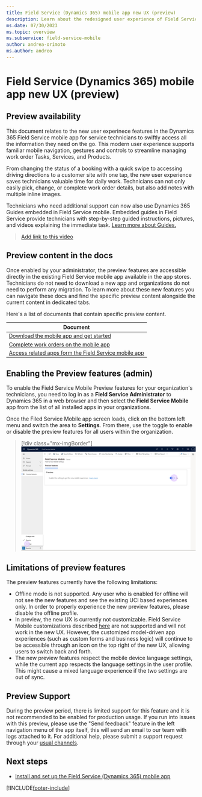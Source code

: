```yaml
---
title: Field Service (Dynamics 365) mobile app new UX (preview)
description: Learn about the redesigned user experience of Field Service (Dynamics 365) mobile app for managing bookings and work orders.
ms.date: 07/30/2023
ms.topic: overview
ms.subservice: field-service-mobile
author: andrea-orimoto
ms.author: andreo
---
```


# Field Service (Dynamics 365) mobile app new UX (preview)

## Preview availability

This document relates to the new user experinece features in the Dynamics 365 Field Service mobile app for service technicians to swiftly access all the information they need on the go. This modern user experience supports familiar mobile navigation, gestures and controls to streamline managing work order Tasks, Services, and Products. 

From changing the status of a booking with a quick swipe to accessing driving directions to a customer site with one tap, the new user experience saves technicians valuable time for daily work. Technicians can not only easily pick, change, or complete work order details, but also add notes with multiple inline images. 

Technicians who need additional support can now also use Dynamics 365 Guides embedded in Field Service mobile. Embedded guides in Field Service provide technicians with step-by-step guided instructions, pictures, and videos explaining the immediate task. [Learn more about Guides.](https://aka.ms/fs-guides-mobile) 

> [Add link to this video](https://microsoft-my.sharepoint.com/:v:/p/marewa/EaKlFvr-Pt1BiLOJiy0ylM8Bv1AaRnCv-vCt0-JfZJQEvA?e=ATavzi)

## Preview content in the docs

Once enabled by your administrator, the preview features are accessible directly in the existing Field Service mobile app available in the app stores. Technicians do not need to download a new app and organizations do not need to perform any migration. To learn more about these new features you can navigate these docs and find the specific preview content alongside the current content in dedicated tabs.

Here's a list of documents that contain specific preview content.

| Document | 
| --- | 
| [Download the mobile app and get started](download-get-started-mobile-app.md) | 
| [Complete work orders on the mobile app](get-work-done-mobile-app.md) |
| [Access related apps form the Field Service mobile app](access-related-apps-mobile-app.md) |

## Enabling the Preview features (admin)

To enable the Field Service Mobile Preview features for your organization's technicians, you need to log in as a **Field Service Administrator** to Dynamics 365 in a web browser and then select the **Field Service Mobile** app from the list of all installed apps in your organizations.

Once the Filed Service Mobile app screen loads, click on the bottom left menu and switch the area to **Settings**. From there, use the toggle to enable or disable the preview features for all users within the organization.

> [!div class="mx-imgBorder"]
> ![Screenshot of the Field Service Mobile app settings page and toggle to enable/disable the Preview features](./media/mobile-preview-enable-toggle.png)

## Limitations of preview features

The preview features currently have the following limitations:
- Offline mode is not supported. Any user who is enabled for offline will not see the new features and see the existing UCI based experiences only. In order to properly experience the new preview features, please disable the offline profile.
- In preview, the new UX is currently not customizable. Field Service Mobile customizations described [here](field-service-customizations.md) are not supported and will not work in the new UX. However, the customized model-driven app experiences (such as custom forms and business logic) will continue to be accessible through an icon on the top right of the new UX, allowing users to switch back and forth.
- The new preview features respect the mobile device language settings, while the current app respects the language settings in the user profile. This might cause a mixed language experience if the two settings are out of sync.

## Preview Support

During the preview period, there is limited support for this feature and it is not recommended to be enabled for production usage. If you run into issues with this preview, please use the "Send feedback" feature in the left navigation menu of the app itself, this will send an email to our team with logs attached to it. For additional help, please submit a support request through your [usual channels](field-service-get-help.md).

## Next steps

- [Install and set up the Field Service (Dynamics 365) mobile app](mobile-power-app-get-started.md)

[!INCLUDE[footer-include](../includes/footer-banner.md)]

